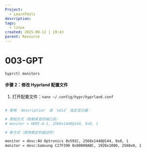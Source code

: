 ```yaml
---
Project:
  - LearnTools
description:
tags:
  - linux
created: 2025-08-12 | 19:43
parent: Resource
---
```

# 003-GPT
```
hyprctl monitors
```

#### 步骤 2：修改 Hyprland 配置文件

1. 打开配置文件：`nano ~/.config/hypr/hyprland.conf`
```bash
    
# 使用 `description` 或 `edid` 指定显示器：

# 原始方式（依赖易变的端口名）
# monitor = HDMI-A-1, 2560x1440@144, 0x0, 1

# 新方式（使用稳定的描述符）

monitor = desc:AU Optronics 0x591C, 2560x1440@144, 0x0, 1
monitor = desc:Samsung C27F390 0x00000ABC, 1920x1080, 2560x0, 1
```
